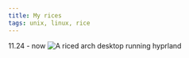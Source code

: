 ```yaml
---
title: My rices
tags: unix, linux, rice
---
```


11.24 - now
![A riced arch desktop running hyprland](linux/ricing/my-rices/11.24-rice.png)